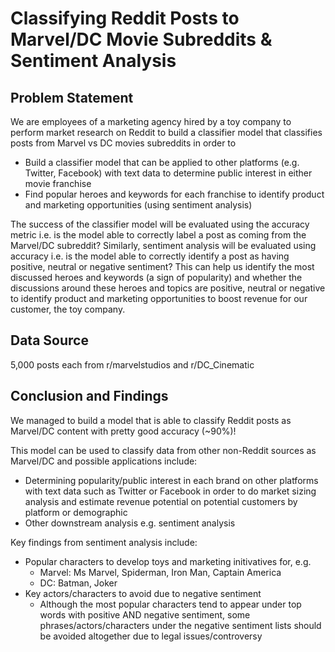 # Classifying Reddit Posts to Marvel/DC Movie Subreddits & Sentiment Analysis

## Problem Statement
We are employees of a marketing agency hired by a toy company to perform market research on Reddit to build a classifier model that classifies posts from Marvel vs DC movies subreddits in order to

- Build a classifier model that can be applied to other platforms (e.g. Twitter, Facebook) with text data to determine public interest in either movie franchise
- Find popular heroes and keywords for each franchise to identify product and marketing opportunities (using sentiment analysis)

The success of the classifier model will be evaluated using the accuracy metric i.e. is the model able to correctly label a post as coming from the Marvel/DC subreddit? Similarly, sentiment analysis will be evaluated using accuracy i.e. is the model able to correctly identify a post as having positive, neutral or negative sentiment? This can help us identify the most discussed heroes and keywords (a sign of popularity) and whether the discussions around these heroes and topics are positive, neutral or negative to identify product and marketing opportunities to boost revenue for our customer, the toy company.

## Data Source
5,000 posts each from r/marvelstudios and r/DC_Cinematic

## Conclusion and Findings
We managed to build a model that is able to classify Reddit posts as Marvel/DC content with pretty good accuracy (~90%)!

This model can be used to classify data from other non-Reddit sources as Marvel/DC and possible applications include:
- Determining popularity/public interest in each brand on other platforms with text data such as Twitter or Facebook in order to do market sizing analysis and estimate revenue potential on potential customers by platform or demographic
- Other downstream analysis e.g. sentiment analysis

Key findings from sentiment analysis include:
- Popular characters to develop toys and marketing initivatives for, e.g.
    - Marvel: Ms Marvel, Spiderman, Iron Man, Captain America
    - DC: Batman, Joker
- Key actors/characters to avoid due to negative sentiment
    - Although the most popular characters tend to appear under top words with positive AND negative sentiment, some phrases/actors/characters under the negative sentiment lists should be avoided altogether due to legal issues/controversy
